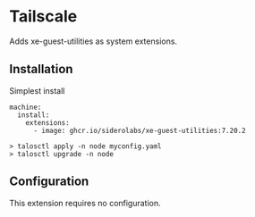 # Tailscale

Adds xe-guest-utilities as system extensions.

## Installation

Simplest install
```
machine:
  install:
    extensions:
      - image: ghcr.io/siderolabs/xe-guest-utilities:7.20.2
```

```
> talosctl apply -n node myconfig.yaml
> talosctl upgrade -n node
```

## Configuration

This extension requires no configuration.
